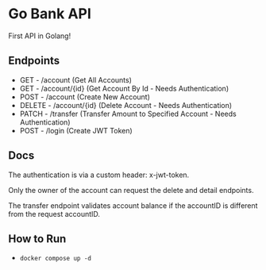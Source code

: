 # Go Bank API
First API in Golang!

## Endpoints
- GET - /account (Get All Accounts)
- GET - /account/{id} (Get Account By Id - Needs Authentication)
- POST - /account (Create New Account)
- DELETE - /account/{id} (Delete Account - Needs Authentication)
- PATCH - /transfer (Transfer Amount to Specified Account - Needs Authentication)
- POST - /login (Create JWT Token)

## Docs

The authentication is via a custom header: x-jwt-token. 

Only the owner of the account can request the delete and detail endpoints. 

The transfer endpoint validates account balance if the accountID is different from the request accountID.

## How to Run
- `docker compose up -d`
